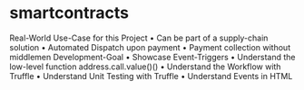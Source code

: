 # smartcontracts

Real-World Use-Case for this Project
• Can be part of a supply-chain solution
• Automated Dispatch upon payment
• Payment collection without middlemen
Development-Goal
• Showcase Event-Triggers
• Understand the low-level function address.call.value()()
• Understand the Workflow with Truffle
• Understand Unit Testing with Truffle
• Understand Events in HTML
